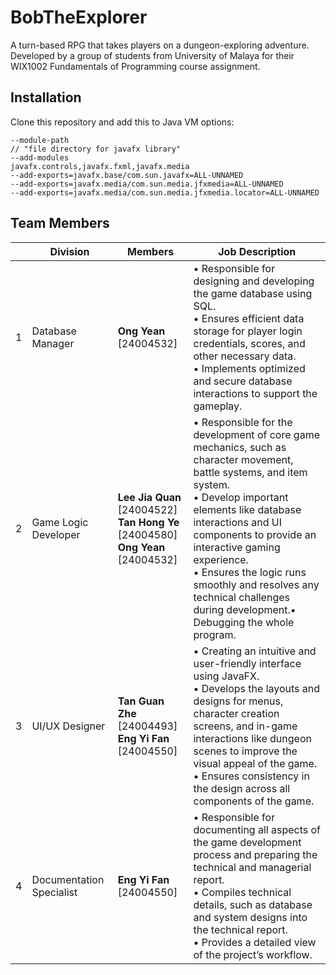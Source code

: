 # BobTheExplorer

A turn-based RPG that takes players on a dungeon-exploring adventure. Developed by a group of students from University of Malaya for their WIX1002 Fundamentals of Programming course assignment.

## Installation

Clone this repository and add this to Java VM options:
```
--module-path
// "file directory for javafx library"
--add-modules
javafx.controls,javafx.fxml,javafx.media
--add-exports=javafx.base/com.sun.javafx=ALL-UNNAMED
--add-exports=javafx.media/com.sun.media.jfxmedia=ALL-UNNAMED
--add-exports=javafx.media/com.sun.media.jfxmedia.locator=ALL-UNNAMED
```

## Team Members

| | Division | Members | Job Description |
|-|----------|---------|-----------------|
|1| Database Manager | **Ong Yean** [24004532] | • Responsible for designing and developing the game database using SQL.<br> •	Ensures efficient data storage for player login credentials, scores, and other necessary data.<br> • Implements optimized and secure database interactions to support the gameplay. |
|2| Game Logic Developer | **Lee Jia Quan** [24004522]<br>**Tan Hong Ye** [24004580]<br>**Ong Yean** [24004532] | • Responsible for the development of core game mechanics, such as character movement, battle systems, and item system.<br> •	Develop important elements like database interactions and UI components to provide an interactive gaming experience.<br> • Ensures the logic runs smoothly and resolves any technical challenges during development.• Debugging the whole program. |
|3| UI/UX Designer | **Tan Guan Zhe** [24004493]<br>**Eng Yi Fan** [24004550] | •	Creating an intuitive and user-friendly interface using JavaFX.<br> •	Develops the layouts and designs for menus, character creation screens, and in-game interactions like dungeon scenes to improve the visual appeal of the game.<br> • Ensures consistency in the design across all components of the game. |
|4| Documentation Specialist | **Eng Yi Fan** [24004550] | •	Responsible for documenting all aspects of the game development process and preparing the technical and managerial report.<br> •	Compiles technical details, such as database and system designs into the technical report.<br> •	Provides a detailed view of the project’s workflow. |




